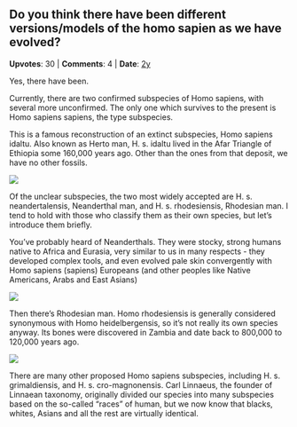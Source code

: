 ## Do you think there have been different versions/models of the homo sapien as we have evolved?
    
**Upvotes**: 30 | **Comments**: 4 | **Date**: [2y](https://www.quora.com/Do-you-think-there-have-been-different-versions-models-of-the-homo-sapien-as-we-have-evolved/answer/Gary-Meaney)

Yes, there have been.

Currently, there are two confirmed subspecies of Homo sapiens, with several more unconfirmed. The only one which survives to the present is Homo sapiens sapiens, the type subspecies.

This is a famous reconstruction of an extinct subspecies, Homo sapiens idaltu. Also known as Herto man, H. s. idaltu lived in the Afar Triangle of Ethiopia some 160,000 years ago. Other than the ones from that deposit, we have no other fossils.

![](https://qph.fs.quoracdn.net/main-qimg-c522b01384c9c39367920595d8465749-lq)

Of the unclear subspecies, the two most widely accepted are H. s. neandertalensis, Neanderthal man, and H. s. rhodesiensis, Rhodesian man. I tend to hold with those who classify them as their own species, but let’s introduce them briefly.

You’ve probably heard of Neanderthals. They were stocky, strong humans native to Africa and Eurasia, very similar to us in many respects - they developed complex tools, and even evolved pale skin convergently with Homo sapiens (sapiens) Europeans (and other peoples like Native Americans, Arabs and East Asians)

![](https://qph.fs.quoracdn.net/main-qimg-90f9c0aaed944de8318f72266e84a55a-lq)

Then there’s Rhodesian man. Homo rhodesiensis is generally considered synonymous with Homo heidelbergensis, so it’s not really its own species anyway. Its bones were discovered in Zambia and date back to 800,000 to 120,000 years ago.

![](https://qph.fs.quoracdn.net/main-qimg-74f719b79d7397c33d7c8eca745d2a71-lq)

There are many other proposed Homo sapiens subspecies, including H. s. grimaldiensis, and H. s. cro-magnonensis. Carl Linnaeus, the founder of Linnaean taxonomy, originally divided our species into many subspecies based on the so-called “races” of human, but we now know that blacks, whites, Asians and all the rest are virtually identical.

